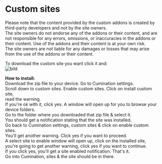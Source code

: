 # Custom sites
Please note that the content provided by the  custom addons is created by third-party developers and not by the site owners.   
The site owners do not endorse any of the addons or their content, and are not responsible for any errors, omissions, 
or inaccuracies in the addons or their content. 
Use of the addons and their content is at your own risk.   
The site owners are not liable for any damages or losses that may arise from the use of the addons or their content.  

To download the custom site you want click  it and:   
![bild](https://user-images.githubusercontent.com/46063764/235278198-95f9d642-70aa-4e6d-bc0d-4ee0aa0e06ad.png)

**How to install:**  
Download the zip file to your device. Go to Cumination settings.   
Scroll down to custom sites. Enable custom sites. Click on install custom site,   
read the warning.   
If you're ok with it, click yes. A window will open up for you to browse your device folders.   
Go to the folder where you downloaded that zip file & select it.   
You should get a notification stating that the site was installed.   
Go back to Cumination settings, custom sites & click on enable custom sites.   
You'll get another warning. Click yes if you want to proceed.   
A select site to enable window will open up, click on the installed site,   
you're going to get another warning, click yes if you want to continue.   
If you click yes, you'll get a site enabled notification. That's it.   
Go into Cumination, sites & the site should be in there.  


